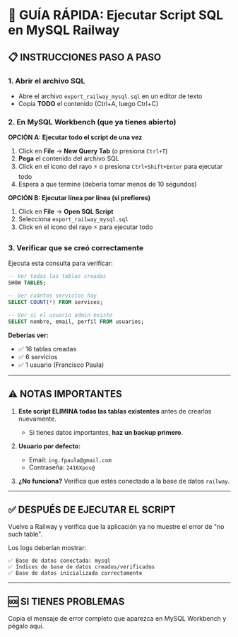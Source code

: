 # 🚀 GUÍA RÁPIDA: Ejecutar Script SQL en MySQL Railway

## 📋 INSTRUCCIONES PASO A PASO

### 1. Abrir el archivo SQL
- Abre el archivo `export_railway_mysql.sql` en un editor de texto
- Copia **TODO** el contenido (Ctrl+A, luego Ctrl+C)

### 2. En MySQL Workbench (que ya tienes abierto)

**OPCIÓN A: Ejecutar todo el script de una vez**
1. Click en **File** → **New Query Tab** (o presiona `Ctrl+T`)
2. **Pega** el contenido del archivo SQL
3. Click en el ícono del rayo ⚡ o presiona `Ctrl+Shift+Enter` para ejecutar todo
4. Espera a que termine (debería tomar menos de 10 segundos)

**OPCIÓN B: Ejecutar línea por línea (si prefieres)**
1. Click en **File** → **Open SQL Script**
2. Selecciona `export_railway_mysql.sql`
3. Click en el ícono del rayo ⚡ para ejecutar todo

### 3. Verificar que se creó correctamente

Ejecuta esta consulta para verificar:

```sql
-- Ver todas las tablas creadas
SHOW TABLES;

-- Ver cuántos servicios hay
SELECT COUNT(*) FROM services;

-- Ver si el usuario admin existe
SELECT nombre, email, perfil FROM usuarios;
```

**Deberías ver:**
- ✅ 16 tablas creadas
- ✅ 6 servicios
- ✅ 1 usuario (Francisco Paula)

---

## ⚠️ NOTAS IMPORTANTES

1. **Este script ELIMINA todas las tablas existentes** antes de crearlas nuevamente.
   - Si tienes datos importantes, **haz un backup primero**.

2. **Usuario por defecto:**
   - Email: `ing.fpaula@gmail.com`
   - Contraseña: `2416Xpos@`

3. **¿No funciona?** Verifica que estés conectado a la base de datos `railway`.

---

## ✅ DESPUÉS DE EJECUTAR EL SCRIPT

Vuelve a Railway y verifica que la aplicación ya no muestre el error de "no such table".

Los logs deberían mostrar:
```
✅ Base de datos conectada: mysql
✅ Índices de base de datos creados/verificados
✅ Base de datos inicializada correctamente
```

---

## 🆘 SI TIENES PROBLEMAS

Copia el mensaje de error completo que aparezca en MySQL Workbench y pégalo aquí.








